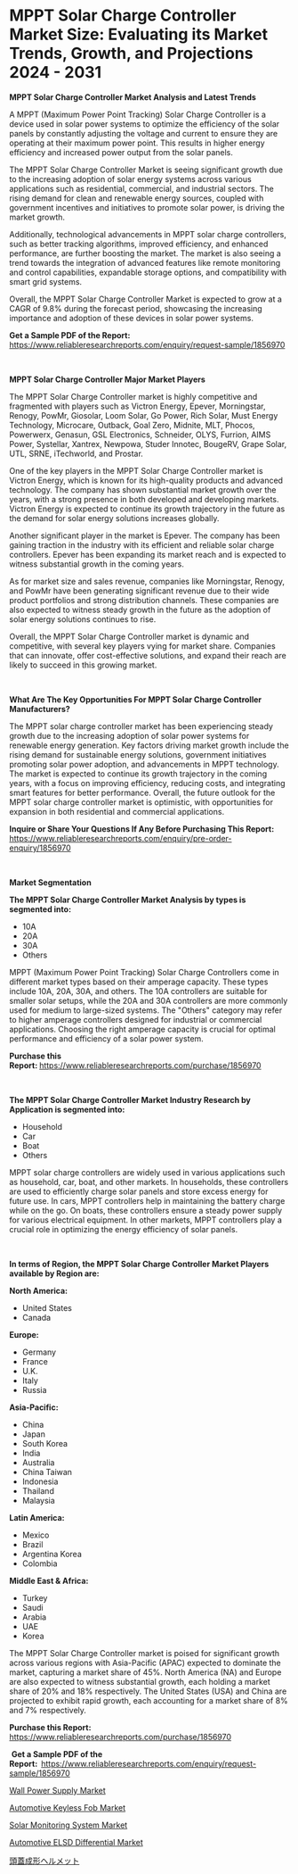 <p><h1>MPPT Solar Charge Controller Market Size: Evaluating its Market Trends, Growth, and Projections 2024 - 2031</h1></p><p><strong>MPPT Solar Charge Controller Market Analysis and Latest Trends</strong></p>
<p><p>A MPPT (Maximum Power Point Tracking) Solar Charge Controller is a device used in solar power systems to optimize the efficiency of the solar panels by constantly adjusting the voltage and current to ensure they are operating at their maximum power point. This results in higher energy efficiency and increased power output from the solar panels.</p><p>The MPPT Solar Charge Controller Market is seeing significant growth due to the increasing adoption of solar energy systems across various applications such as residential, commercial, and industrial sectors. The rising demand for clean and renewable energy sources, coupled with government incentives and initiatives to promote solar power, is driving the market growth.</p><p>Additionally, technological advancements in MPPT solar charge controllers, such as better tracking algorithms, improved efficiency, and enhanced performance, are further boosting the market. The market is also seeing a trend towards the integration of advanced features like remote monitoring and control capabilities, expandable storage options, and compatibility with smart grid systems.</p><p>Overall, the MPPT Solar Charge Controller Market is expected to grow at a CAGR of 9.8% during the forecast period, showcasing the increasing importance and adoption of these devices in solar power systems.</p></p>
<p><strong>Get a Sample PDF of the Report:&nbsp;</strong> <a href="https://www.reliableresearchreports.com/enquiry/request-sample/1856970">https://www.reliableresearchreports.com/enquiry/request-sample/1856970</a></p>
<p>&nbsp;</p>
<p><strong>MPPT Solar Charge Controller Major Market Players</strong></p>
<p><p>The MPPT Solar Charge Controller market is highly competitive and fragmented with players such as Victron Energy, Epever, Morningstar, Renogy, PowMr, Giosolar, Loom Solar, Go Power, Rich Solar, Must Energy Technology, Microcare, Outback, Goal Zero, Midnite, MLT, Phocos, Powerwerx, Genasun, GSL Electronics, Schneider, OLYS, Furrion, AIMS Power, Systellar, Xantrex, Newpowa, Studer Innotec, BougeRV, Grape Solar, UTL, SRNE, iTechworld, and Prostar.</p><p>One of the key players in the MPPT Solar Charge Controller market is Victron Energy, which is known for its high-quality products and advanced technology. The company has shown substantial market growth over the years, with a strong presence in both developed and developing markets. Victron Energy is expected to continue its growth trajectory in the future as the demand for solar energy solutions increases globally.</p><p>Another significant player in the market is Epever. The company has been gaining traction in the industry with its efficient and reliable solar charge controllers. Epever has been expanding its market reach and is expected to witness substantial growth in the coming years.</p><p>As for market size and sales revenue, companies like Morningstar, Renogy, and PowMr have been generating significant revenue due to their wide product portfolios and strong distribution channels. These companies are also expected to witness steady growth in the future as the adoption of solar energy solutions continues to rise.</p><p>Overall, the MPPT Solar Charge Controller market is dynamic and competitive, with several key players vying for market share. Companies that can innovate, offer cost-effective solutions, and expand their reach are likely to succeed in this growing market.</p></p>
<p>&nbsp;</p>
<p><strong>What Are The Key Opportunities For MPPT Solar Charge Controller Manufacturers?</strong></p>
<p><p>The MPPT solar charge controller market has been experiencing steady growth due to the increasing adoption of solar power systems for renewable energy generation. Key factors driving market growth include the rising demand for sustainable energy solutions, government initiatives promoting solar power adoption, and advancements in MPPT technology. The market is expected to continue its growth trajectory in the coming years, with a focus on improving efficiency, reducing costs, and integrating smart features for better performance. Overall, the future outlook for the MPPT solar charge controller market is optimistic, with opportunities for expansion in both residential and commercial applications.</p></p>
<p><strong>Inquire or Share Your Questions If Any Before Purchasing This Report:</strong> <a href="https://www.reliableresearchreports.com/enquiry/pre-order-enquiry/1856970">https://www.reliableresearchreports.com/enquiry/pre-order-enquiry/1856970</a></p>
<p>&nbsp;</p>
<p><strong>Market Segmentation</strong></p>
<p><strong>The MPPT Solar Charge Controller Market Analysis by types is segmented into:</strong></p>
<p><ul><li>10A</li><li>20A</li><li>30A</li><li>Others</li></ul></p>
<p><p>MPPT (Maximum Power Point Tracking) Solar Charge Controllers come in different market types based on their amperage capacity. These types include 10A, 20A, 30A, and others. The 10A controllers are suitable for smaller solar setups, while the 20A and 30A controllers are more commonly used for medium to large-sized systems. The "Others" category may refer to higher amperage controllers designed for industrial or commercial applications. Choosing the right amperage capacity is crucial for optimal performance and efficiency of a solar power system.</p></p>
<p><strong>Purchase this Report:&nbsp;</strong><a href="https://www.reliableresearchreports.com/purchase/1856970">https://www.reliableresearchreports.com/purchase/1856970</a></p>
<p>&nbsp;</p>
<p><strong>The MPPT Solar Charge Controller Market Industry Research by Application is segmented into:</strong></p>
<p><ul><li>Household</li><li>Car</li><li>Boat</li><li>Others</li></ul></p>
<p><p>MPPT solar charge controllers are widely used in various applications such as household, car, boat, and other markets. In households, these controllers are used to efficiently charge solar panels and store excess energy for future use. In cars, MPPT controllers help in maintaining the battery charge while on the go. On boats, these controllers ensure a steady power supply for various electrical equipment. In other markets, MPPT controllers play a crucial role in optimizing the energy efficiency of solar panels.</p></p>
<p>&nbsp;</p>
<p><strong>In terms of Region, the MPPT Solar Charge Controller Market Players available by Region are:</strong></p>
<p>
    <p> <strong> North America: </strong>
        <ul>
            <li>United States</li>
            <li>Canada</li>
        </ul>
        </p> 
    <p> <strong> Europe: </strong>
        <ul>
            <li>Germany</li>
            <li>France</li>
            <li>U.K.</li>
            <li>Italy</li>
            <li>Russia</li>
        </ul>
        </p> 
    <p> <strong> Asia-Pacific: </strong>
        <ul>
            <li>China</li>
            <li>Japan</li>
            <li>South Korea</li>
            <li>India</li>
            <li>Australia</li>
            <li>China Taiwan</li>
            <li>Indonesia</li>
            <li>Thailand</li>
            <li>Malaysia</li>
        </ul>
        </p> 
    <p> <strong> Latin America: </strong>
        <ul>
            <li>Mexico</li>
            <li>Brazil</li>
            <li>Argentina Korea</li>
            <li>Colombia</li>
        </ul>
        </p> 
    <p> <strong> Middle East & Africa: </strong>
        <ul>
            <li>Turkey</li>
            <li>Saudi</li>
            <li>Arabia</li>
            <li>UAE</li>
            <li>Korea</li>
        </ul>
    </p>
    </p>
<p><p>The MPPT Solar Charge Controller market is poised for significant growth across various regions with Asia-Pacific (APAC) expected to dominate the market, capturing a market share of 45%. North America (NA) and Europe are also expected to witness substantial growth, each holding a market share of 20% and 18% respectively. The United States (USA) and China are projected to exhibit rapid growth, each accounting for a market share of 8% and 7% respectively.</p></p>
<p><strong>Purchase this Report: </strong><a href="https://www.reliableresearchreports.com/purchase/1856970">https://www.reliableresearchreports.com/purchase/1856970</a></p>
<p>&nbsp;<strong>Get a Sample PDF of the Report:&nbsp;&nbsp;</strong><a href="https://www.reliableresearchreports.com/enquiry/request-sample/1856970">https://www.reliableresearchreports.com/enquiry/request-sample/1856970</a></p>
<p><strong></strong></p>
<p><p><a href="https://github.com/beatblasta/Market-Research-Report-List-2/blob/main/wall-power-supply-market.md">Wall Power Supply Market</a></p><p><a href="https://issuu.com/reportprime-2/docs/automotive-keyless-fob-market-size-2030.pptx">Automotive Keyless Fob Market</a></p><p><a href="https://github.com/shotows/Market-Research-Report-List-2/blob/main/solar-monitoring-system-market.md">Solar Monitoring System Market</a></p><p><a href="https://issuu.com/reportprime-2/docs/automotive-elsd-differential-market-size-2030.pptx">Automotive ELSD Differential Market</a></p><p><a href="https://github.com/ReganWisoky2023/Market-Research-Report-List-1/blob/main/284117416216.md">頭蓋成形ヘルメット</a></p></p>